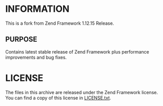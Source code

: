 INFORMATION
===================

This is a fork from Zend Framework 1.12.15 Release.

PURPOSE
---------------------------
Contains latest stable release of Zend Framework plus performance improvements and bug fixes.

LICENSE
=======

The files in this archive are released under the Zend Framework license.
You can find a copy of this license in [LICENSE.txt](LICENSE.txt).
